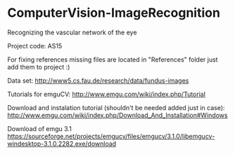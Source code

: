 # ComputerVision-ImageRecognition

Recognizing the vascular network of the eye

Project code: AS15

For fixing references missing files are located in "References" folder just add them to project :)

Data set:
http://www5.cs.fau.de/research/data/fundus-images

Tutorials for emguCV:
http://www.emgu.com/wiki/index.php/Tutorial

Download and instalation tutorial (shouldn't be needed added just in case):
http://www.emgu.com/wiki/index.php/Download_And_Installation#Windows

Download of emgu 3.1
https://sourceforge.net/projects/emgucv/files/emgucv/3.1.0/libemgucv-windesktop-3.1.0.2282.exe/download
